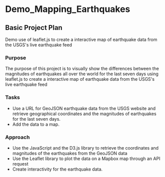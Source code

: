 # Demo_Mapping_Earthquakes

## Basic Project Plan
Demo use of leaflet.js to create a interactive map of earthquake data from the USGS's live earthquake feed

### Purpose
The purpose of this project is to visually show the differences between the magnitudes of earthquakes all over the world for the last seven days using leaflet.js to create a interactive map of earthquake data from the USGS's live earthquake feed


### Tasks
* Use a URL for GeoJSON earthquake data from the USGS website and retrieve geographical coordinates and the magnitudes of earthquakes for the last seven days. 
* Add the data to a map.

### Approach
* Use the JavaScript and the D3.js library to retrieve the coordinates and magnitudes of the earthquakes from the GeoJSON data 
* Use the Leaflet library to plot the data on a Mapbox map through an API request
* Create interactivity for the earthquake data.